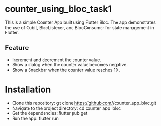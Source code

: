 # counter_using_bloc_task1

This is a simple Counter App built using Flutter Bloc. The app demonstrates the use of Cubit,
BlocListener, and BlocConsumer for state management in Flutter.

## Feature

- Increment and decrement the counter value.
- Show a dialog when the counter value becomes negative.
- Show a Snackbar when the counter value reaches 10 .

# Installation
- Clone this repository: git clone https://github.com/<your-username>/counter_app_bloc.git
- Navigate to the project directory: cd counter_app_bloc
- Get the dependencies: flutter pub get
- Run the app: flutter run 
